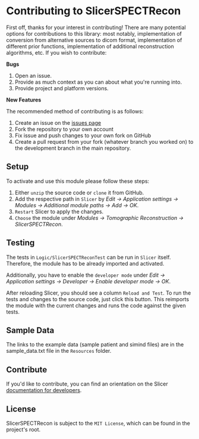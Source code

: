 # Contributing to SlicerSPECTRecon

First off, thanks for your interest in contributing! There are many potential options for contributions to this library: most notably, implementation of conversion from alternative sources to dicom format, implementation of different prior functions, implementation of additional reconstruction algorithms, etc. If you wish to contribute:

**Bugs**
1. Open an issue. 
2. Provide as much context as you can about what you're running into.
3. Provide project and platform versions.

**New Features**

The recommended method of contributing is as follows:
1. Create an issue on the [issues page](https://github.com/PyTomography/slicer_spect_recon/issues)
2. Fork the repository to your own account
3. Fix issue and push changes to your own fork on GitHub
4. Create a pull request from your fork (whatever branch you worked on) to the development branch in the main repository.

## Setup

To activate and use this module please follow these steps:

   1.  Either `unzip` the source code or `clone` it from GitHub.
   2.  Add the respective path in `Slicer` by *Edit -> Application settings -> Modules -> Additional module paths -> Add -> OK*.
   3.  `Restart` Slicer to apply the changes.
   4.  `Choose` the module under *Modules -> Tomographic Reconstruction -> SlicerSPECTRecon*.

## Testing

The tests in `Logic/SlicerSPECTReconTest` can be run in `Slicer` itself. Therefore, the module has to be already imported and activated.

Additionally, you have to enable the `developer mode` under *Edit -> Application settings -> Developer -> Enable developer mode -> OK*.

After reloading Slicer, you should see a column `Reload and Test`. To run the tests and changes to the source code, just click this button. This reimports the module with the current changes and runs the code against the given tests.

## Sample Data

The links to the example data (sample patient and simind files) are in the sample_data.txt file in the `Resources` folder. 

## Contribute

If you'd like to contribute, you can find an orientation on the Slicer [documentation for developers](https://www.slicer.org/wiki/Documentation/Nightly/Developers).

## License

SlicerSPECTRecon is subject to the `MIT License`, which can be found in the project's root.
